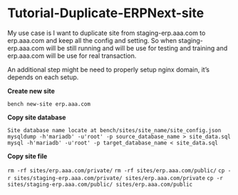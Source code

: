 # Tutorial-Duplicate-ERPNext-site

My use case is I want to duplicate site from staging-erp.aaa.com to erp.aaa.com and keep all the config and setting. So when staging-erp.aaa.com will be still running and will be use for testing and training and erp.aaa.com will be use for real transaction.

An additional step might be need to properly setup nginx domain, it’s depends on each setup.

**Create new site**

```
bench new-site erp.aaa.com
```


**Copy site database**

```Site database name locate at bench/sites/site_name/site_config.json```
```mysqldump -h'mariadb' -u'root' -p source_database_name > site_data.sql```
```mysql -h'mariadb' -u'root' -p target_database_name < site_data.sql```


**Copy site file**

```rm -rf sites/erp.aaa.com/private/```
```rm -rf sites/erp.aaa.com/public/```
```cp -r sites/staging-erp.aaa.com/private/ sites/erp.aaa.com/private```
```cp -r sites/staging-erp.aaa.com/public/ sites/erp.aaa.com/public```
